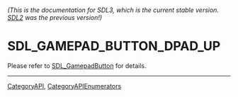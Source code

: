 ###### (This is the documentation for SDL3, which is the current stable version. [SDL2](https://wiki.libsdl.org/SDL2/) was the previous version!)
# SDL_GAMEPAD_BUTTON_DPAD_UP

Please refer to [SDL_GamepadButton](SDL_GamepadButton) for details.

----
[CategoryAPI](CategoryAPI), [CategoryAPIEnumerators](CategoryAPIEnumerators)

